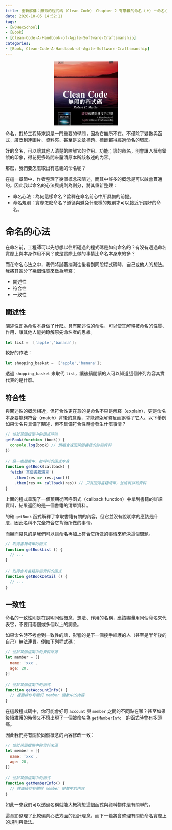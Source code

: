 ```yaml
---
title: 重新解構：無瑕的程式碼（Clean Code） Chapter 2 有意義的命名（上）－命名心法
date: 2020-10-05 14:52:11
tags:
- [w3HexSchool]
- [Book]
- [Clean-Code-A-Handbook-of-Agile-Software-Craftsmanship]
categories: 
- [Book, Clean-Code-A-Handbook-of-Agile-Software-Craftsmanship]
---
```


<div style="display:flex;justify-content:center;">
  <img style="object-fit:cover;" src='/images/Book/Clean-Code-A-Handbook-of-Agile-Software-Craftsmanship.jpg' width='200px' height='200px' />
</div>

命名，對於工程師來說是一門重要的學問，因為它無所不在。不僅除了變數與函式，廣泛到連圖片、資料夾、甚至是文章標題、標籤都得經過命名的環節。

好的命名，可以讓其他人清楚的瞭解它的作用、功能；壞的命名，則會讓人擁有錯誤的印象，得花更多時間來釐清原本所該敘述的內容。

那麼，我們要怎麼取出有意義的命名呢？

<!--more-->

在這一章節中，作者整理了幾個概念來闡述，而其中許多的概念是可以融會貫通的。因此我以命名的心法與規則為劃分，將其重新整理：

- 命名心法：為何這樣命名？詮釋在命名前心中所具備的前提。
- 命名規則：實際怎麼命名？遵循與避免什麼樣的規則才可以接近所謂好的命名。

# 命名的心法
在命名前，工程師可以先想想以往所碰過的程式碼是如何命名的？有沒有遇過命名實際上與本身作用不同？或是實際上做的事情比命名本身來的多？

而在命名心法之中，我們將試著揣測往後看到同段程式碼時，自己或他人的想法。我將其區分了幾個性質來做為解釋：
- 闡述性
- 符合性
- 一致性


## 闡述性
闡述性即為命名本身做了什麼。具有闡述性的命名，可以使其解釋被命名的性質、作用，讓其他人能夠瞭解原先命名者的思維。

```js
let list =  ['apple','banana'];
```

較好的作法：

```js
let shopping_basket =  ['apple','banana'];
```

透過 `shopping_basket` 來取代 `list`，讓後續閱讀的人可以知道這個陣列內容其實代表的是什麼。

## 符合性
與闡述性的概念相近，但符合性更在意的是命名不只是解釋（explain），更是命名本身要能夠符合（match）背後的意義，才能避免解釋反而誤導了它人。以下舉例如果命名只具備了闡述，但不具備符合性時會發生什麼事情？

```js
// 位於某個檔案中的函式呼叫
getBook(function (book)) {
  console.log(book) // 預期會返回某個書籍的詳細資料
})

// 另一處檔案中，被呼叫的函式本身
function getBook(callback) {
  fetch('某個書籍清單')
    .then(res => res.json())
    .then(res => callback(res)) // 只有回傳書籍清單，並沒有詳細資料
}
```

上面的程式呈現了一個預期從回呼函式（callback function）中拿到書籍的詳細資料，結果返回的是一個書籍的清單資料。

的確 `getBook` 函式解釋了拿取書籍有關的內容，但它並沒有說明拿的應該是什麼，因此名稱不完全符合它背後所做的事情。

而顯而易見的是我們可以讓命名再加上符合它所做的事情來解決這個問題。

```js
// 取得書籍清單的函式
function getBookList () {
  // ...
}

// 取得含有書籍詳細資料的函式
function getBookDetail () {
  // ...
}
```

## 一致性
命名的一致性則是在說明同個概念、想法、作用的名稱，應該盡量用同個命名來代表它，不要用兩個或多個以上的詞彙。

如果命名時不考慮到一致性的話，影響的是下一個接手維護的人（甚至是半年後的自己）無法連貫。例如下列程式碼：

```js
// 位於某個檔案中的資料來源
let member = [{
  name: 'xxx',
  age: 20,
}]

// 位於某個檔案中的函式
function getAccountInfo() {
  // 裡面操作有關於 member 變數中的內容
}

```

在這段程式碼中，你可能會好奇 `account` 與 `member` 之間的不同點在哪？甚至如果後續維護的時候又不慎出現了一個被命名為 `getMemberInfo`　的函式時會有多頭痛。

因此我們將有關於同個概念的內容修改一致：

```js
// 位於某個檔案中的資料來源
let member = [{
  name: 'xxx',
  age: 20,
}]

// 位於某個檔案中的函式
function getMemberInfo() {
  // 裡面操作有關於 member 變數中的內容
}
```

如此一來我們可以透過名稱就能大概猜想這個函式與資料物件是有關聯的。

這章節整理了比較偏向心法方面的設計理念，而下一篇將會整理有關於命名實際上的規則與做法。